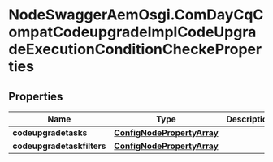 # NodeSwaggerAemOsgi.ComDayCqCompatCodeupgradeImplCodeUpgradeExecutionConditionCheckeProperties

## Properties

Name | Type | Description | Notes
------------ | ------------- | ------------- | -------------
**codeupgradetasks** | [**ConfigNodePropertyArray**](ConfigNodePropertyArray.md) |  | [optional] 
**codeupgradetaskfilters** | [**ConfigNodePropertyArray**](ConfigNodePropertyArray.md) |  | [optional] 


